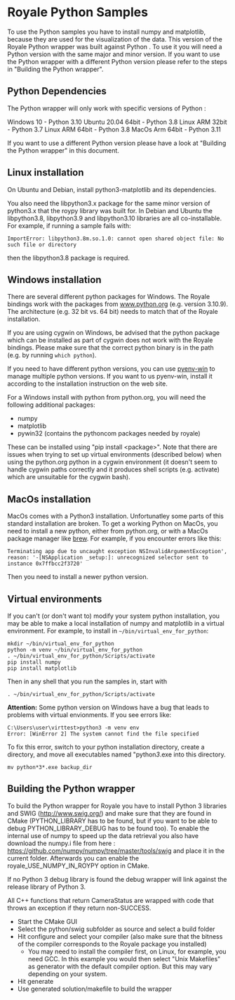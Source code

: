 Royale Python Samples
=====================

To use the Python samples you have to install numpy and matplotlib,
because they are used for the visualization of the data.
This version of the Royale Python wrapper was built against Python .
To use it you will need a Python version with the same major and minor version.
If you want to use the Python wrapper with a different Python version please refer to 
the steps in "Building the Python wrapper".

Python Dependencies
---------------------
The Python wrapper will only work with specific versions of Python : 

 Windows 10            - Python 3.10
 Ubuntu 20.04 64bit    - Python 3.8
 Linux ARM 32bit       - Python 3.7
 Linux ARM 64bit       - Python 3.8
 MacOs Arm 64bit       - Python 3.11

If you want to use a different Python version please have a look at
"Building the Python wrapper" in this document. 
 

Linux installation
------------------

On Ubuntu and Debian, install python3-matplotlib and its dependencies.

You also need the libpython3.x package for the same minor version of python3.x that the roypy
library was built for. In Debian and Ubuntu the libpython3.8, libpython3.9 and libpython3.10
libraries are all co-installable. For example, if running a sample fails with:

    ImportError: libpython3.8m.so.1.0: cannot open shared object file: No such file or directory

then the libpython3.8 package is required.


Windows installation
--------------------

There are several different python packages for Windows. The Royale
bindings work with the packages from www.python.org (e.g. version
3.10.9). The architecture (e.g. 32 bit vs. 64 bit) needs to match that
of the Royale installation.

If you are using cygwin on Windows, be advised that the python package
which can be installed as part of cygwin does not work with the Royale
bindings. Please make sure that the correct python binary is in the
path (e.g. by running ``which python``).

If you need to have different python versions, you can use
[pyenv-win](https://github.com/pyenv-win/pyenv-win)
to manage multiple python versions. If you want to us pyenv-win, install it
according to the installation instruction on the web site.

For a Windows install with python from python.org, you will need the
following additional packages:
- numpy
- matplotlib
- pywin32 (contains the pythoncom packages needed by royale)


These can be installed using "pip install &lt;package&gt;". Note that there
are issues when trying to set up virtual environments (described
below) when using the python.org python in a cygwin environment (it
doesn't seem to handle cygwin paths correctly and it produces shell
scripts (e.g. activate) which are unsuitable for the cygwin bash).


MacOs installation
------------------

MacOs comes with a Python3 installation. Unfortunatley some parts of this
standard installation are broken. To get a working Python on MacOs, you need to
install a new python, either from python.org, or with a MacOs package manager
like [brew](https://brew.sh/). For example, if you encounter errors like this:

    Terminating app due to uncaught exception NSInvalidArgumentException', reason: '-[NSApplication _setup:]: unrecognized selector sent to instance 0x7ffbcc2f3720'
Then you need to install a newer python version.

Virtual environments
--------------------

If you can't (or don't want to) modify your system python
installation, you may be able to make a local installation of numpy
and matplotlib in a virtual environment. For example, to install in
`~/bin/virtual_env_for_python`:

```
mkdir ~/bin/virtual_env_for_python
python -m venv ~/bin/virtual_env_for_python
. ~/bin/virtual_env_for_python/Scripts/activate
pip install numpy
pip install matplotlib
```

Then in any shell that you run the samples in, start with

```
. ~/bin/virtual_env_for_python/Scripts/activate
```

__Attention:__ Some python version on Windows have a bug that leads to problems
with virtual envionments. If you see errors like:
```
C:\Users\user\virttest>python3 -m venv env
Error: [WinError 2] The system cannot find the file specified
```
To fix this error, switch to your python installation directory, create a
directory, and move all executables named "python*3*.exe into this directory.
```
mv python*3*.exe backup_dir
```


Building the Python wrapper
---------------------------

To build the Python wrapper for Royale you have to install Python 3 libraries 
and SWIG (http://www.swig.org/) and make sure that they are found in CMake 
(PYTHON\_LIBRARY has to be found, but if you want to be able to debug 
PYTHON\_LIBRARY\_DEBUG has to be found too).
To enable the internal use of numpy to speed up the data retrieval you also have
download the numpy.i file from here :
https://github.com/numpy/numpy/tree/master/tools/swig and place it in the current folder.
Afterwards you can enable the royale\_USE\_NUMPY\_IN\_ROYPY option in CMake.

If no Python 3 debug library is found the debug wrapper will link against the
release library of Python 3.

All C++ functions that return CameraStatus are wrapped with code that throws an
exception if they return non-SUCCESS.

- Start the CMake GUI
- Select the python/swig subfolder as source and select a build folder
- Hit configure and select your compiler (also make sure that the bitness of the compiler
  corresponds to the Royale package you installed)
    - You may need to install the compiler first, on Linux, for example, you need GCC. In this example you would then select "Unix Makefiles" as generator with the default compiler option. But this may vary depending on your system. 
- Hit generate
- Use generated solution/makefile to build the wrapper

